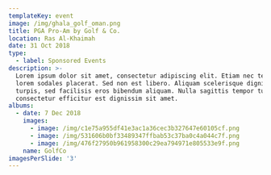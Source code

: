 ```yaml
---
templateKey: event
image: /img/ghala_golf_oman.png
title: PGA Pro-Am by Golf & Co.
location: Ras Al-Khaimah
date: 31 Oct 2018
type:
  - label: Sponsored Events
description: >-
  Lorem ipsum dolor sit amet, consectetur adipiscing elit. Etiam nec tellus eu
  lorem sodales placerat. Sed non est libero. Aliquam scelerisque dignissim
  turpis, sed facilisis eros bibendum aliquam. Nulla sagittis tempor turpis,
  consectetur efficitur est dignissim sit amet.
albums:
  - date: 7 Dec 2018
    images:
      - image: /img/c1e75a955df41e3ac1a36cec3b327647e60105cf.png
      - image: /img/531606b0bf33489347ffbab53c37ba0c4a044c7f.png
      - image: /img/476f27950b961958300c29ea794971e805533e9f.png
    name: GolfCo
imagesPerSlide: '3'
---
```


